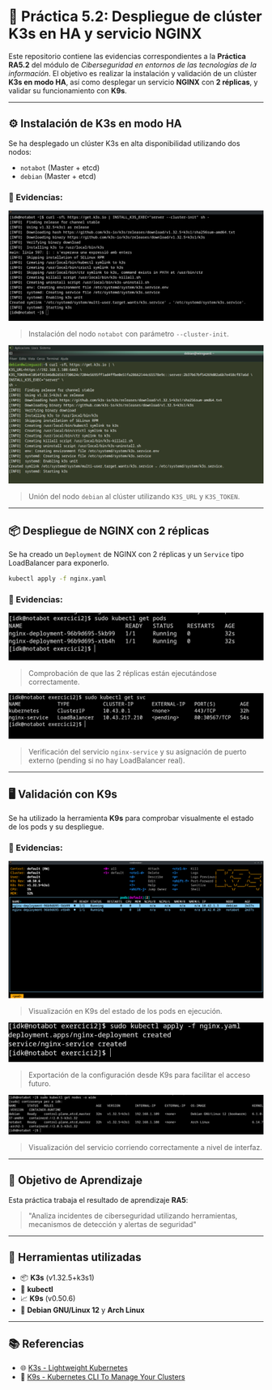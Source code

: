 # 🐳 Práctica 5.2: Despliegue de clúster K3s en HA y servicio NGINX

Este repositorio contiene las evidencias correspondientes a la **Práctica RA5.2** del módulo de *Ciberseguridad en entornos de las tecnologías de la información*. El objetivo es realizar la instalación y validación de un clúster **K3s en modo HA**, así como desplegar un servicio **NGINX** con **2 réplicas**, y validar su funcionamiento con **K9s**.

---

## ⚙️ Instalación de K3s en modo HA

Se ha desplegado un clúster K3s en alta disponibilidad utilizando dos nodos:

- `notabot` (Master + etcd)
- `debian` (Master + etcd)

### 📸 Evidencias:

![Instalación del nodo notabot](images/instalacio.png)  
> Instalación del nodo `notabot` con parámetro `--cluster-init`.

![Unión del nodo debian al clúster](images/instalacio_slave.png)  
> Unión del nodo `debian` al clúster utilizando `K3S_URL` y `K3S_TOKEN`.

---

## 📦 Despliegue de NGINX con 2 réplicas

Se ha creado un `Deployment` de NGINX con 2 réplicas y un `Service` tipo LoadBalancer para exponerlo.

```bash
kubectl apply -f nginx.yaml
```

### 📸 Evidencias:

![2 réplicas funcionando](images/2%20replicas%20funcionando.png)  
> Comprobación de que las 2 réplicas están ejecutándose correctamente.

![Verificación del servicio nginx](images/svc.png)  
> Verificación del servicio `nginx-service` y su asignación de puerto externo (pending si no hay LoadBalancer real).

---

## 🖥️ Validación con K9s

Se ha utilizado la herramienta **K9s** para comprobar visualmente el estado de los pods y su despliegue.

### 📸 Evidencias:

![Estado de los pods en K9s](images/k9s.png)  
> Visualización en K9s del estado de los pods en ejecución.

![Exportación de configuración](images/exportar_config.png)  
> Exportación de la configuración desde K9s para facilitar el acceso futuro.

![Servicio corriendo correctamente](images/funcionament.png)  
> Visualización del servicio corriendo correctamente a nivel de interfaz.

---

## 🎯 Objetivo de Aprendizaje

Esta práctica trabaja el resultado de aprendizaje **RA5**:

> "Analiza incidentes de ciberseguridad utilizando herramientas, mecanismos de detección y alertas de seguridad"

---

## 🧰 Herramientas utilizadas

- 📦 **K3s** (v1.32.5+k3s1)
- 🔧 **kubectl**
- 📈 **K9s** (v0.50.6)
- 🐧 **Debian GNU/Linux 12** y **Arch Linux**

---

## 📚 Referencias

- 🌐 [K3s - Lightweight Kubernetes](https://k3s.io/)
- 🔎 [K9s - Kubernetes CLI To Manage Your Clusters](https://k9scli.io/)
